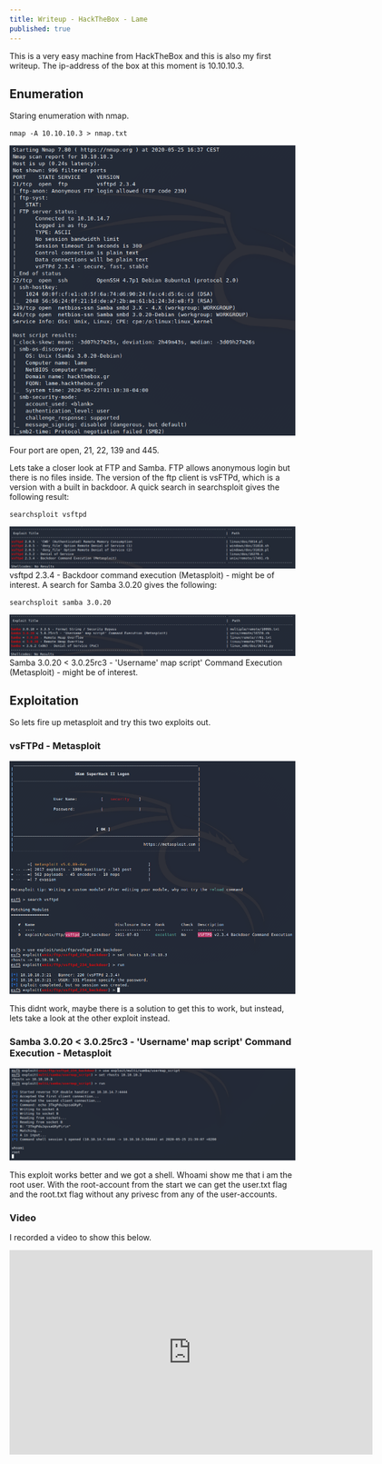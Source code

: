 ```yaml
---
title: Writeup - HackTheBox - Lame
published: true
---
```


This is a very easy machine from HackTheBox and this is also my first writeup.
The ip-address of the box at this moment is 10.10.10.3.

## [](#header-2)Enumeration

Staring enumeration with nmap.

```
nmap -A 10.10.10.3 > nmap.txt
```
![](Pictures/Lame/nmap.png)

Four port are open, 21, 22, 139 and 445.

Lets take a closer look at FTP and Samba.
FTP allows anonymous login but there is no files inside.
The version of the ftp client is vsFTPd, which is a version with a built in backdoor.
A quick search in searchsploit gives the following result:
```
searchsploit vsftpd
```
![](Pictures/Lame/searchsploit1.png)
vsftpd 2.3.4 - Backdoor command execution (Metasploit) - might be of interest.
A search for Samba 3.0.20 gives the following:

```
searchsploit samba 3.0.20
```

![](Pictures/Lame/searchsploit2.png)
Samba 3.0.20 < 3.0.25rc3 - 'Username' map script' Command Execution (Metasploit) - might be of interest.

## [](#header-2)Exploitation



So lets fire up metasploit and try this two exploits out.
### [](#header-3)vsFTPd - Metasploit

![](Pictures/Lame/meta1.png)

This didnt work, maybe there is a solution to get this to work, but instead, lets take a look at the other exploit instead.





### [](#header-3)Samba 3.0.20 < 3.0.25rc3 - 'Username' map script' Command Execution - Metasploit

![](Pictures/Lame/meta2.png)

This exploit works better and we got a shell. Whoami show me that i am the root user. With the root-account from the start we can get the user.txt flag and the root.txt flag without any privesc from any of the user-accounts.


### [](#header-3)Video
I recorded a video to show this below.
<iframe width="640" height="360" src="https://www.youtube.com/embed/EwWuhC2voB4" frameborder="0" allow="accelerometer; autoplay; encrypted-media; gyroscope; picture-in-picture" allowfullscreen></iframe>
